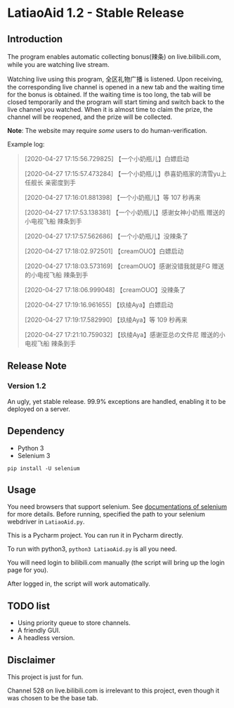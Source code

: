 # LatiaoAid 1.2 - Stable Release

## Introduction

The program enables automatic collecting bonus(辣条) on live.bilibili.com, while you are watching live stream.

Watching live using this program, 全区礼物广播 is listened. Upon receiving, the corresponding live channel is opened in a new tab and the waiting time for the bonus is obtained. If the waiting time is too long, the tab will be closed temporarily and the program will start timing and switch back to the live channel you watched. When it is almost time to claim the prize, the channel will be reopened, and the prize will be collected.

**Note**: The website may require *some* users to do human-verification.

Example log:

>[2020-04-27 17:15:56.729825] 【一个小奶瓶儿】白嫖启动
>
>[2020-04-27 17:15:57.473284] 【一个小奶瓶儿】恭喜奶瓶家的清雪yu上任舰长 亲密度到手
>
>[2020-04-27 17:16:01.881398] 【一个小奶瓶儿】等 107 秒再来
>
>[2020-04-27 17:17:53.138381] 【一个小奶瓶儿】感谢女神小奶瓶 赠送的小电视飞船 辣条到手
>
>[2020-04-27 17:17:57.562686] 【一个小奶瓶儿】没辣条了
>
>[2020-04-27 17:18:02.972501] 【creamOUO】白嫖启动
>
>[2020-04-27 17:18:03.573169] 【creamOUO】感谢没错我就是FG 赠送的小电视飞船 辣条到手
>
>[2020-04-27 17:18:06.999048] 【creamOUO】没辣条了
>
>[2020-04-27 17:19:16.961655] 【玖绫Aya】白嫖启动
>
>[2020-04-27 17:19:17.582990] 【玖绫Aya】等 109 秒再来
>
>[2020-04-27 17:21:10.759032] 【玖绫Aya】感谢亚总の文件尼 赠送的小电视飞船 辣条到手

## Release Note

### Version 1.2

An ugly, yet stable release. 99.9% exceptions are handled, enabling it to be deployed on a server.

## Dependency

- Python 3
- Selenium 3

```
pip install -U selenium
```

## Usage

You need browsers that support selenium. See [documentations of selenium](https://selenium-python.readthedocs.io/installation.html#drivers) for more details. Before running, specified the path to your selenium webdriver in `LatiaoAid.py`.

This is a Pycharm project. You can run it in Pycharm directly.

To run with python3, `python3 LatiaoAid.py` is all you need.

You will need login to bilibili.com manually (the script will bring up the login page for you).

After logged in, the script will work automatically. 

## TODO list

- Using priority queue to store channels.
- A friendly GUI.
- A headless version.

## Disclaimer

This project is just for fun.

Channel 528 on live.bilibili.com is irrelevant to this project, even though it was chosen to be the base tab.

